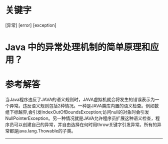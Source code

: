 # 关键字

\[异常\] \[error\] \[exception\]

# Java 中的异常处理机制的简单原理和应用？

# 参考解答

当Java程序违反了JAVA的语义规则时，JAVA虚拟机就会将发生的错误表示为一个异常。违反语义规则包括2种情况。一种是JAVA类库内置的语义检查。例如数组下标越界,会引发IndexOutOfBoundsException;访问null的对象时会引发NullPointerException。另一种情况就是JAVA允许程序员扩展这种语义检查，程序员可以创建自己的异常，并自由选择在何时用throw关键字引发异常。所有的异常都是java.lang.Thowable的子类。

---

